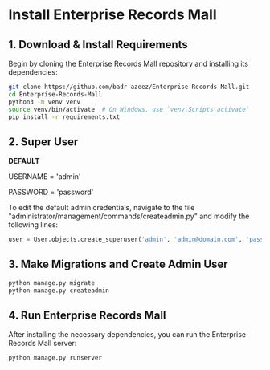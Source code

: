 # Install Enterprise Records Mall

## 1. Download & Install Requirements

Begin by cloning the Enterprise Records Mall repository and installing its dependencies:

```bash
git clone https://github.com/badr-azeez/Enterprise-Records-Mall.git
cd Enterprise-Records-Mall
python3 -m venv venv
source venv/bin/activate  # On Windows, use `venv\Scripts\activate`
pip install -r requirements.txt
```


## 2. Super User
**DEFAULT**

USERNAME = 'admin'

PASSWORD = 'password'

To edit the default admin credentials, navigate to the file "administrator/management/commands/createadmin.py" and modify the following lines:
```python
user = User.objects.create_superuser('admin', 'admin@domain.com', 'password',first_name="admin site")
```

## 3. Make Migrations and Create Admin User

```bash
python manage.py migrate
python manage.py createadmin
```

## 4. Run Enterprise Records Mall

After installing the necessary dependencies, you can run the Enterprise Records Mall server:

```bash
python manage.py runserver
```

